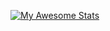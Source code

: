 [![My Awesome Stats](https://awesome-github-stats.azurewebsites.net/user-stats/jusoaresg?cardType=level&theme=tokyonight)](https://git.io/awesome-stats-card)
